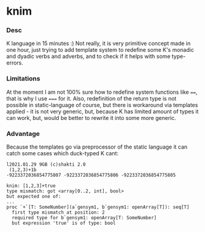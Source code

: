 # knim

### Desc
K language in 15 minutes :) Not really, it is very primitive concept made in one hour, just trying to add template system to redefine some K's monadic and dyadic verbs and adverbs, and to check if it helps with some type-errors.

### Limitations
At the moment I am not 100% sure how to redefine system functions like ``==``, that is why I use ``===`` for it.
Also, redefinition of the return type is not possible in static-language of course, but there is workaround via templates applied - it is not very generic, but, because K has limited amount of types it can work, but, would be better to rewrite it into some more generic.

### Advantage
Because the templates go via preprocessor of the static language it can catch some cases which duck-typed K cant:

```
l2021.01.29 9GB (c)shakti 2.0
 (1,2,3)+1b
-9223372036854775807 -9223372036854775806 -9223372036854775805
```

```
knim: [1,2,3]+true
type mismatch: got <array[0..2, int], bool>
but expected one of:
...
proc `+`[T: SomeNumber](a`gensym1, b`gensym1: openArray[T]): seq[T]
  first type mismatch at position: 2
  required type for b`gensym1: openArray[T: SomeNumber]
  but expression 'true' is of type: bool
```
